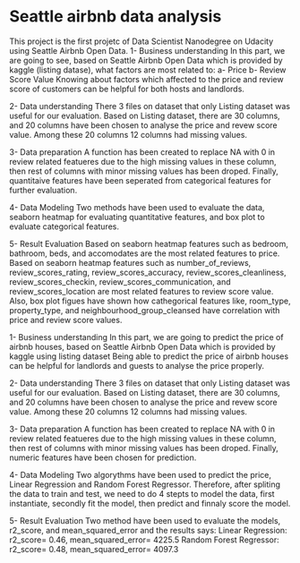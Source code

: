 # Seattle airbnb data analysis
This project is the first projetc of Data Scientist Nanodegree on Udacity using Seattle Airbnb Open Data.
1- Business understanding
In this part, we are going to see, based on Seattle Airbnb Open Data which is provided by kaggle (listing datase), what factors are most related to: 
a- Price
b- Review Score Value
Knowing about factors which affected to the price and review score of customers can be helpful for both hosts and landlords.    

2- Data understanding
There 3 files on dataset that only Listing dataset was useful for our evaluation. Based on Listing dataset, there are 30 columns, and 20 columns have been chosen to analyse the price and revew score value. Among these 20 columns 12 columns had missing values. 

3- Data preparation
A function has been created to replace NA with 0 in review related featueres due to the high missing values in these column, then rest of columns with minor missing values has been droped.
Finally, quantitaive features have been seperated from categorical features for further evaluation.

4- Data Modeling
Two methods have been used to evaluate the data, seaborn heatmap for evaluating quantitative features, and box plot to evaluate categorical features.

5- Result Evaluation
Based on seaborn heatmap features such as bedroom, bathroom, beds, and accomodates are the most related features to price.
Based on seaborn heatmap features such as number_of_reviews, review_scores_rating, review_scores_accuracy, review_scores_cleanliness, review_scores_checkin, review_scores_communication, and review_scores_location are most related features to review score value.
Also, box plot figues have shown how cathegorical features like, room_type, property_type, and neighbourhood_group_cleansed have correlation with price and review score values.



1- Business understanding
In this part, we are going to predict the price of airbnb houses, based on Seattle Airbnb Open Data which is provided by kaggle using listing dataset Being able to predict the price of airbnb houses can be helpful for landlords and guests to analyse the price properly.
    

2- Data understanding
There 3 files on dataset that only Listing dataset was useful for our evaluation. Based on Listing dataset, there are 30 columns, and 20 columns have been chosen to analyse the price and revew score value. Among these 20 columns 12 columns had missing values. 

3- Data preparation
A function has been created to replace NA with 0 in review related featueres due to the high missing values in these column, then rest of columns with minor missing values has been droped.
Finally, numeric features have been chosen for prediction.

4- Data Modeling
Two algorythms have been used to predict the price, Linear Regression and Random Forest Regressor. Therefore, after spliting the data to train and test, we need to do 4 stepts to model the data, first instantiate, secondly fit the model, then predict and finnaly score the model.

5- Result Evaluation
Two method have been used to evaluate the models, r2_score, and mean_squared_error and the results says:
Linear Regression: r2_score= 0.46, mean_squared_error= 4225.5
Random Forest Regressor: r2_score= 0.48, mean_squared_error= 4097.3
